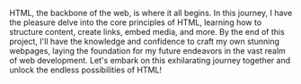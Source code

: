 HTML, the backbone of the web, is where it all begins. In this journey, I have the pleasure delve into the core principles of HTML, learning how to structure content, create links, embed media, and more. By the end of this project, I'll have the knowledge and confidence to craft my own stunning webpages, laying the foundation for my future endeavors in the vast realm of web development. Let's embark on this exhilarating journey together and unlock the endless possibilities of HTML!